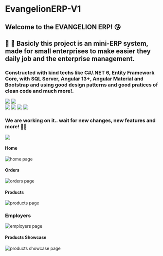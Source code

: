 # EvangelionERP-V1

## Welcome to the EVANGELION ERP! 😘

## 👾 🤖 Basicly this project is an mini-ERP system, made for small enterprises to make easier they daily job and the enterprise management. 

### Constructed with kind techs like C#/.NET 6, Entity Framework Core, with SQL Server, Angular 13+, Angular Material and Bootstrap and using good design patterns and good pratices of clean code and much more!.

<div class="back">
  <img src="https://img.shields.io/badge/C%23-239120?style=for-the-badge&logo=c-sharp&logoColor=white%22%3E">
  <img src="https://img.shields.io/badge/.NET-5C2D91?style=for-the-badge&logo=.net&logoColor=white%22%3E">
</div>
<div class"front">
  <img src="https://img.shields.io/badge/JavaScript-F7DF1E?style=for-the-badge&logo=javascript&logoColor=black%22%3E">
  <img src="https://img.shields.io/badge/HTML5-E34F26?style=for-the-badge&logo=html5&logoColor=white%22%3E">
  <img src="https://img.shields.io/badge/CSS3-1572B6?style=for-the-badge&logo=css3&logoColor=white%22%3E">
  <img src="https://img.shields.io/badge/Angular-DD0031?style=for-the-badge&logo=angular&logoColor=white%22%3E">
</div>


### We are working on it.. wait for new changes, new features and more! 👀🎆

<div class="downloads">
<img src="https://img.shields.io/github/downloads/AureoFJunior/EvangelionERP-V1/total?style=for-the-badge">
</div>

#### Home
![home page](https://user-images.githubusercontent.com/70723569/176287922-6971854c-6c32-4fe8-b40a-e1bfb30ead60.png)

#### Orders
![orders page](https://user-images.githubusercontent.com/70723569/176306879-dd998cf8-726d-4935-8fef-b61c31d73c86.png)

#### Products
![products page](https://user-images.githubusercontent.com/70723569/176306885-23774ec5-8c13-4d65-b520-38d6d500a085.png)

### Employers
![employers page](https://user-images.githubusercontent.com/70723569/176306886-c7c0e7ad-0679-46fa-98c0-64d60186332d.png)

#### Products Showcase
![products showcase page](https://user-images.githubusercontent.com/70723569/176306890-85c3a3a0-de8b-45ff-9e3d-4a8fde3bd78c.png)
